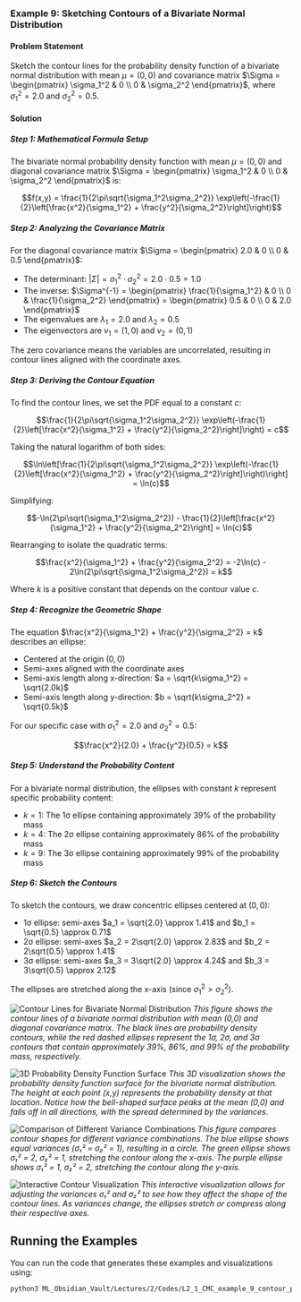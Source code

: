 ### Example 9: Sketching Contours of a Bivariate Normal Distribution

#### Problem Statement
Sketch the contour lines for the probability density function of a bivariate normal distribution with mean $\mu = (0,0)$ and covariance matrix $\Sigma = \begin{pmatrix} \sigma_1^2 & 0 \\ 0 & \sigma_2^2 \end{pmatrix}$, where $\sigma_1^2 = 2.0$ and $\sigma_2^2 = 0.5$.

#### Solution

##### Step 1: Mathematical Formula Setup
The bivariate normal probability density function with mean $\mu = (0,0)$ and diagonal covariance matrix $\Sigma = \begin{pmatrix} \sigma_1^2 & 0 \\ 0 & \sigma_2^2 \end{pmatrix}$ is:

$$f(x,y) = \frac{1}{2\pi\sqrt{\sigma_1^2\sigma_2^2}} \exp\left(-\frac{1}{2}\left[\frac{x^2}{\sigma_1^2} + \frac{y^2}{\sigma_2^2}\right]\right)$$

##### Step 2: Analyzing the Covariance Matrix
For the diagonal covariance matrix $\Sigma = \begin{pmatrix} 2.0 & 0 \\ 0 & 0.5 \end{pmatrix}$:

- The determinant: $|\Sigma| = \sigma_1^2 \cdot \sigma_2^2 = 2.0 \cdot 0.5 = 1.0$
- The inverse: $\Sigma^{-1} = \begin{pmatrix} \frac{1}{\sigma_1^2} & 0 \\ 0 & \frac{1}{\sigma_2^2} \end{pmatrix} = \begin{pmatrix} 0.5 & 0 \\ 0 & 2.0 \end{pmatrix}$
- The eigenvalues are $\lambda_1 = 2.0$ and $\lambda_2 = 0.5$
- The eigenvectors are $v_1 = (1,0)$ and $v_2 = (0,1)$

The zero covariance means the variables are uncorrelated, resulting in contour lines aligned with the coordinate axes.

##### Step 3: Deriving the Contour Equation
To find the contour lines, we set the PDF equal to a constant $c$:

$$\frac{1}{2\pi\sqrt{\sigma_1^2\sigma_2^2}} \exp\left(-\frac{1}{2}\left[\frac{x^2}{\sigma_1^2} + \frac{y^2}{\sigma_2^2}\right]\right) = c$$

Taking the natural logarithm of both sides:

$$\ln\left[\frac{1}{2\pi\sqrt{\sigma_1^2\sigma_2^2}} \exp\left(-\frac{1}{2}\left[\frac{x^2}{\sigma_1^2} + \frac{y^2}{\sigma_2^2}\right]\right)\right] = \ln(c)$$

Simplifying:

$$-\ln(2\pi\sqrt{\sigma_1^2\sigma_2^2}) - \frac{1}{2}\left[\frac{x^2}{\sigma_1^2} + \frac{y^2}{\sigma_2^2}\right] = \ln(c)$$

Rearranging to isolate the quadratic terms:

$$\frac{x^2}{\sigma_1^2} + \frac{y^2}{\sigma_2^2} = -2\ln(c) - 2\ln(2\pi\sqrt{\sigma_1^2\sigma_2^2}) = k$$

Where $k$ is a positive constant that depends on the contour value $c$.

##### Step 4: Recognize the Geometric Shape
The equation $\frac{x^2}{\sigma_1^2} + \frac{y^2}{\sigma_2^2} = k$ describes an ellipse:

- Centered at the origin $(0,0)$
- Semi-axes aligned with the coordinate axes
- Semi-axis length along x-direction: $a = \sqrt{k\sigma_1^2} = \sqrt{2.0k}$
- Semi-axis length along y-direction: $b = \sqrt{k\sigma_2^2} = \sqrt{0.5k}$

For our specific case with $\sigma_1^2 = 2.0$ and $\sigma_2^2 = 0.5$:

$$\frac{x^2}{2.0} + \frac{y^2}{0.5} = k$$

##### Step 5: Understand the Probability Content
For a bivariate normal distribution, the ellipses with constant $k$ represent specific probability content:

- $k = 1$: The 1σ ellipse containing approximately 39% of the probability mass
- $k = 4$: The 2σ ellipse containing approximately 86% of the probability mass
- $k = 9$: The 3σ ellipse containing approximately 99% of the probability mass

##### Step 6: Sketch the Contours
To sketch the contours, we draw concentric ellipses centered at $(0,0)$:

- 1σ ellipse: semi-axes $a_1 = \sqrt{2.0} \approx 1.41$ and $b_1 = \sqrt{0.5} \approx 0.71$
- 2σ ellipse: semi-axes $a_2 = 2\sqrt{2.0} \approx 2.83$ and $b_2 = 2\sqrt{0.5} \approx 1.41$
- 3σ ellipse: semi-axes $a_3 = 3\sqrt{2.0} \approx 4.24$ and $b_3 = 3\sqrt{0.5} \approx 2.12$

The ellipses are stretched along the x-axis (since $\sigma_1^2 > \sigma_2^2$).

![Contour Lines for Bivariate Normal Distribution](../Images/Contour_Plots/ex9_contour_plot.png)
*This figure shows the contour lines of a bivariate normal distribution with mean (0,0) and diagonal covariance matrix. The black lines are probability density contours, while the red dashed ellipses represent the 1σ, 2σ, and 3σ contours that contain approximately 39%, 86%, and 99% of the probability mass, respectively.*

![3D Probability Density Function Surface](../Images/Contour_Plots/ex9_contour_3d_surface.png)
*This 3D visualization shows the probability density function surface for the bivariate normal distribution. The height at each point (x,y) represents the probability density at that location. Notice how the bell-shaped surface peaks at the mean (0,0) and falls off in all directions, with the spread determined by the variances.*

![Comparison of Different Variance Combinations](../Images/Contour_Plots/ex9_contour_variance_comparison.png)
*This figure compares contour shapes for different variance combinations. The blue ellipse shows equal variances (σ₁² = σ₂² = 1), resulting in a circle. The green ellipse shows σ₁² = 2, σ₂² = 1, stretching the contour along the x-axis. The purple ellipse shows σ₁² = 1, σ₂² = 2, stretching the contour along the y-axis.*

![Interactive Contour Visualization](../Images/Contour_Plots/ex9_contour_interactive.png)
*This interactive visualization allows for adjusting the variances σ₁² and σ₂² to see how they affect the shape of the contour lines. As variances change, the ellipses stretch or compress along their respective axes.*

## Running the Examples

You can run the code that generates these examples and visualizations using:

```bash
python3 ML_Obsidian_Vault/Lectures/2/Codes/L2_1_CMC_example_9_contour_plots.py
```